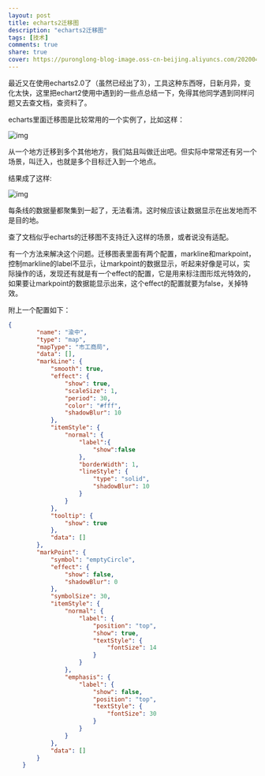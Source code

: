 ```yaml
---
layout: post
title: echarts2迁移图
description: "echarts2迁移图"
tags: [技术]
comments: true
share: true
cover: https://puronglong-blog-image.oss-cn-beijing.aliyuncs.com/20200420162738.png
---
```


最近又在使用echarts2.0了（虽然已经出了3），工具这种东西呀，日新月异，变化太快，这里把echart2使用中遇到的一些点总结一下，免得其他同学遇到同样问题又去查文档，查资料了。

<!-- more -->

echarts里面迁移图是比较常用的一个实例了，比如这样：

![img](https://puronglong-blog-image.oss-cn-beijing.aliyuncs.com/20200420162819.png)

从一个地方迁移到多个其他地方，我们姑且叫做迁出吧。但实际中常常还有另一个场景，叫迁入，也就是多个目标迁入到一个地点。

结果成了这样:

![img](https://puronglong-blog-image.oss-cn-beijing.aliyuncs.com/20200420162826.png)

每条线的数据量都聚集到一起了，无法看清。这时候应该让数据显示在出发地而不是目的地。

查了文档似乎echarts的迁移图不支持迁入这样的场景，或者说没有适配。

有一个方法来解决这个问题。迁移图表里面有两个配置，markline和markpoint，控制markline的label不显示，让markpoint的数据显示，听起来好像是可以，实际操作的话，发现还有就是有一个effect的配置，它是用来标注图形炫光特效的，如果要让markpoint的数据能显示出来，这个effect的配置就要为false，关掉特效。

附上一个配置如下：

```json
{
        "name": "渝中",
        "type": "map",
        "mapType": "市工商局",
        "data": [],
        "markLine": {
            "smooth": true,
            "effect": {
                "show": true,
                "scaleSize": 1,
                "period": 30,
                "color": "#fff",
                "shadowBlur": 10
            },
            "itemStyle": {
                "normal": {
                    "label":{
                        "show":false
                    },
                    "borderWidth": 1,
                    "lineStyle": {
                        "type": "solid",
                        "shadowBlur": 10
                    }
                }
            },
            "tooltip": {
                "show": true
            },
            "data": []
        },
        "markPoint": {
            "symbol": "emptyCircle",
            "effect": {
                "show": false,
                "shadowBlur": 0
            },
            "symbolSize": 30,
            "itemStyle": {
                "normal": {
                    "label": {
                        "position": "top",
                        "show": true,
                        "textStyle": {
                            "fontSize": 14
                        }
                    }
                },
                "emphasis": {
                    "label": {
                        "show": false,
                        "position": "top",
                        "textStyle": {
                            "fontSize": 30
                        }
                    }
                }
            },
            "data": []
        }
    }
```

